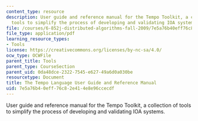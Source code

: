 ```yaml
---
content_type: resource
description: User guide and reference manual for the Tempo Toolkit, a collection of
  tools to simplify the process of developing and validating IOA systems.
file: /courses/6-852j-distributed-algorithms-fall-2009/7e5a76b40eff76c82e414e8e96ccecdf_MIT6_852JF09_tempo_guide.pdf
file_type: application/pdf
learning_resource_types:
- Tools
license: https://creativecommons.org/licenses/by-nc-sa/4.0/
ocw_type: OCWFile
parent_title: Tools
parent_type: CourseSection
parent_uid: 0da48dce-2322-7545-e627-49a6d0a030be
resourcetype: Document
title: The Tempo Language User Guide and Reference Manual
uid: 7e5a76b4-0eff-76c8-2e41-4e8e96ccecdf
---
```

User guide and reference manual for the Tempo Toolkit, a collection of tools to simplify the process of developing and validating IOA systems.